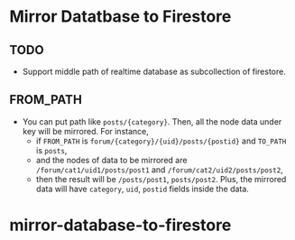 # Mirror Datatbase to Firestore


## TODO

- Support middle path of realtime database as subcollection of firestore.

## FROM_PATH

- You can put path like `posts/{category}`. Then, all the node data under key will be mirrored. For instance,
    - if `FROM_PATH` is `forum/{category}/{uid}/posts/{postid}` and `TO_PATH` is `posts`,
    - and the nodes of data to be mirrored are `/forum/cat1/uid1/posts/post1` and `/forum/cat2/uid2/posts/post2`,
    - then the result will be `/posts/post1`, `posts/post2`. Plus, the mirrored data will have `category`, `uid`, `postid` fields inside the data.


# mirror-database-to-firestore
